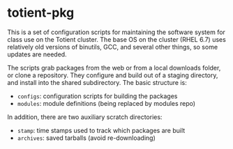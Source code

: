 # totient-pkg

This is a set of configuration scripts for maintaining the software
system for class use on the Totient cluster.  The base OS on the
cluster (RHEL 6.7) uses relatively old versions of binutils, GCC,
and several other things, so some updates are needed.

The scripts grab packages from the web or from a local downloads
folder, or clone a repository.  They configure and build out of a
staging directory, and install into the shared subdirectory.  The
basic structure is:

* `configs`: configuration scripts for building the packages
* `modules`: module definitions (being replaced by modules repo)

In addition, there are two auxiliary scratch directories:

* `stamp`: time stamps used to track which packages are built
* `archives`: saved tarballs (avoid re-downloading)

